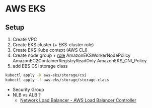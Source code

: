 # AWS EKS

## Setup

1. Create VPC
2. Create EKS cluster (+ EKS-cluster role)
3. Create EKS Kube context (AWS CLI)
4. Create node group + [role](https://docs.aws.amazon.com/eks/latest/userguide/create-node-role.html)
  AmazonEKSWorkerNodePolicy
  AmazonEC2ContainerRegistryReadOnly
  AmazonEKS_CNI_Policy
5. add EBS CSI storage class

  ```bash
  kubectl apply -k aws-eks/storage/csi
  kubectl apply -f aws-eks/storage/storage-class
  ```

* Security Group
* NLB vs ALB ?
  * [Network Load Balancer - AWS Load Balancer Controller](https://kubernetes-sigs.github.io/aws-load-balancer-controller/v2.6/guide/service/nlb/)
